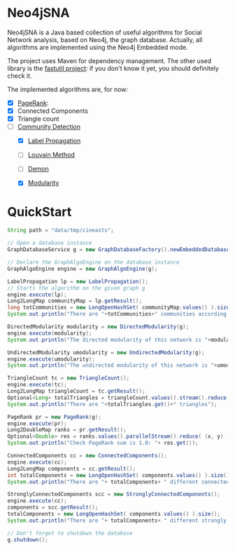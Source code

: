 # Neo4jSNA

Neo4jSNA is a Java based collection of useful algorithms for Social Network analysis, based on Neo4j, the graph database.
Actually, all algorithms are implemented using the Neo4j Embedded mode.

The project uses Maven for dependency management. The other used library is the <a href="http://fastutil.di.unimi.it/" target="_blank">fastutil project</a>:
if you don't know it yet, you should definitely check it.

The implemented algorithms are, for now:

- [x] <a href="http://en.wikipedia.org/wiki/PageRank" target="_blank">PageRank</a>:
- [x] Connected Components
- [x] Triangle count
- [ ] <a href="http://arxiv.org/pdf/0906.0612v2.pdf" target="_blank">Community Detection</a>
	- [x] <a href="http://arxiv.org/pdf/0709.2938v1.pdf" target="_blank">Label Propagation</a>
	- [ ] <a href="http://arxiv.org/pdf/0803.0476v2.pdf" target="_blank">Louvain Method</a>
	- [ ] <a href="http://www.michelecoscia.com/wp-content/uploads/2012/08/cosciakdd12.pdf" target="_blank">Demon</a>
	- [x] <a href="http://arxiv.org/pdf/physics/0602124.pdf" target="_blank">Modularity</a>


# QuickStart

```Java
String path = "data/tmp/cineasts";

// Open a database instance
GraphDatabaseService g = new GraphDatabaseFactory().newEmbeddedDatabase(path);

// Declare the GraphAlgoEngine on the database instance
GraphAlgoEngine engine = new GraphAlgoEngine(g);

LabelPropagation lp = new LabelPropagation();
// Starts the algorithm on the given graph g
engine.execute(lp);
Long2LongMap communityMap = lp.getResult();
long totCommunities = new LongOpenHashSet( communityMap.values() ).size();
System.out.println("There are "+totCommunities+" communities according to Label Propagation");

DirectedModularity modularity = new DirectedModularity(g);
engine.execute(modularity);
System.out.println("The directed modularity of this network is "+modularity.getResult());

UndirectedModularity umodularity = new UndirectedModularity(g);
engine.execute(umodularity);
System.out.println("The undirected modularity of this network is "+umodularity.getResult());

TriangleCount tc = new TriangleCount();
engine.execute(tc);
Long2LongMap triangleCount = tc.getResult();
Optional<Long> totalTriangles = triangleCount.values().stream().reduce( (x, y) -> x + y );
System.out.println("There are "+totalTriangles.get()+" triangles");

PageRank pr = new PageRank(g);
engine.execute(pr);
Long2DoubleMap ranks = pr.getResult();
Optional<Double> res = ranks.values().parallelStream().reduce( (x, y) -> x + y );
System.out.println("Check PageRank sum is 1.0: "+ res.get());

ConnectedComponents cc = new ConnectedComponents();
engine.execute(cc);
Long2LongMap components = cc.getResult();
int totalComponents = new LongOpenHashSet( components.values() ).size();
System.out.println("There are "+ totalComponents+ " different connected components");

StronglyConnectedComponents scc = new StronglyConnectedComponents();
engine.execute(cc);
components = scc.getResult();
totalComponents = new LongOpenHashSet( components.values() ).size();
System.out.println("There are "+ totalComponents+ " different strongly connected components");

// Don't forget to shutdown the database
g.shutdown();
```
